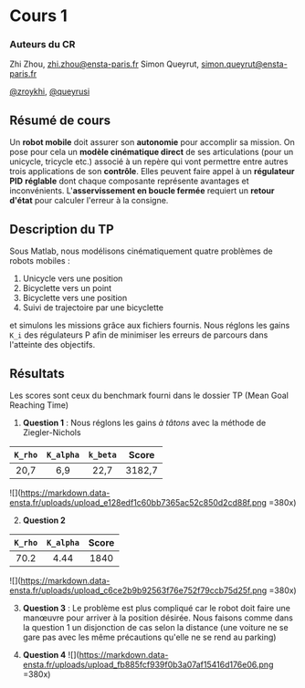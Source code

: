 Cours 1
====

### Auteurs du CR
Zhi Zhou, <zhi.zhou@ensta-paris.fr>
 Simon Queyrut,  <simon.queyrut@ensta-paris.fr>
 
 [@zroykhi](https://github.com/zroykhi), [@queyrusi][github] 

[github]: http://github.com/queyrusi

Résumé de cours
----
Un **robot mobile** doit assurer son **autonomie** pour accomplir sa mission. On pose pour cela un **modèle cinématique direct** de ses articulations (pour un unicycle, tricycle etc.) associé à un repère qui vont permettre entre autres trois applications de son **contrôle**. Elles peuvent faire appel à un **régulateur PID** **réglable** dont chaque composante représente avantages  et inconvénients. L'**asservissement en boucle fermée** requiert un **retour d'état** pour calculer l'erreur à la consigne.

Description du TP
---
Sous Matlab, nous modélisons cinématiquement quatre problèmes de robots mobiles :
1. Unicycle vers une position
2. Bicyclette vers un point 
3. Bicyclette vers une position
4. Suivi de trajectoire par une bicyclette

et simulons les missions grâce aux fichiers fournis. Nous réglons les gains `K_i` des régulateurs P afin de minimiser les erreurs de parcours dans l'atteinte des objectifs.

Résultats
----
Les scores sont ceux du benchmark fourni dans le dossier TP (Mean Goal Reaching Time)
1. **Question 1** : Nous réglons les gains *à tâtons* avec la méthode de Ziegler-Nichols


| `K_rho`  | `K_alpha` | `k_beta` | Score|
| :---------: |:---------:| :-----:| :-----:|
|  20,7 | 6,9 | 22,7 |3182,7|

![](https://markdown.data-ensta.fr/uploads/upload_e128edf1c60bb7365ac52c850d2cd88f.png =380x)


2. **Question 2**

| `K_rho`  | `K_alpha` | Score|
| :---------: |:---------:| :-----:|
|  70.2 | 4.44 |1840|

![](https://markdown.data-ensta.fr/uploads/upload_c6ce2b9b92563f76e752f79ccb75d25f.png =380x)


3. **Question 3** : Le problème est plus compliqué car le robot doit faire une manœuvre pour arriver à la position désirée. Nous faisons comme dans la question 1 un disjonction de cas selon la distance (une voiture ne se gare pas avec les même précautions qu'elle ne se rend au parking)

4. **Question 4**
![](https://markdown.data-ensta.fr/uploads/upload_fb885fcf939f0b3a07af15416d176e06.png =380x)


